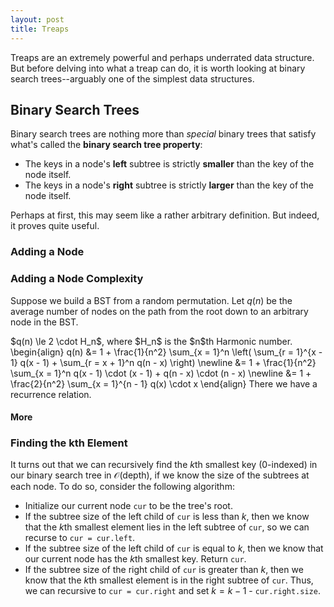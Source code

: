 ```yaml
---
layout: post
title: Treaps
---
```

Treaps are an extremely powerful and perhaps underrated data structure. But before delving into what a treap can do, it is worth looking at binary search trees--arguably one of the simplest data structures. 
## Binary Search Trees
Binary search trees are nothing more than *special* binary trees that satisfy what's called the **binary search tree property**:
- The keys in a node's **left** subtree is strictly **smaller** than the key of the node itself.
- The keys in a node's **right** subtree is strictly **larger** than the key of the node itself.

Perhaps at first, this may seem like a rather arbitrary definition. But indeed, it proves quite useful. 
### Adding a Node
### Adding a Node Complexity
Suppose we build a BST from a random permutation. Let $q(n)$ be the average number of nodes on the path from the root down to an arbitrary node in the BST.

<div class="claim">
$q(n) \le 2 \cdot H_n$, where $H_n$ is the $n$th Harmonic number.
</div>

<div class="proof">
\begin{align}
q(n) &= 1 + \frac{1}{n^2} \sum_{x = 1}^n \left( \sum_{r = 1}^{x - 1} q(x - 1) + \sum_{r = x + 1}^n q(n - x) \right) \newline
&= 1 + \frac{1}{n^2} \sum_{x = 1}^n q(x - 1) \cdot (x - 1) + q(n - x) \cdot (n - x) \newline
&=  1 + \frac{2}{n^2} \sum_{x = 1}^{n - 1} q(x) \cdot x
\end{align}
There we have a recurrence relation.
</div>

#### More 

### Finding the kth Element
It turns out that we can recursively find the $k$th smallest key (0-indexed) in our binary search tree in $\mathcal{O}(\text{depth})$, if we know the size of the subtrees at each node. To do so, consider the following algorithm:
- Initialize our current node `cur` to be the tree's root.
- If the subtree size of the left child of `cur` is less than $k$, then we know that the $k$th smallest element lies in the left subtree of `cur`, so we can recurse to `cur = cur.left`.
- If the subtree size of the left child of `cur` is equal to $k$, then we know that our current node has the $k$th smallest key. Return `cur`.
- If the subtree size of the right child of `cur` is greater than $k$, then we know that the $k$th smallest element is in the right subtree of `cur`. Thus, we can recursive to `cur = cur.right` and set $k = k - 1$ - `cur.right.size`. 

